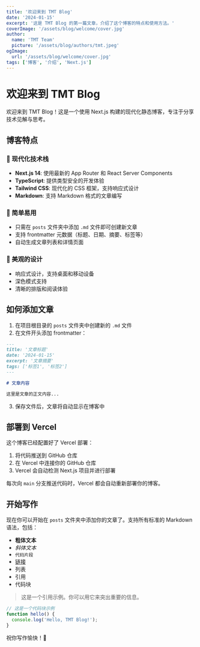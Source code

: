 ```yaml
---
title: '欢迎来到 TMT Blog'
date: '2024-01-15'
excerpt: '这是 TMT Blog 的第一篇文章，介绍了这个博客的特点和使用方法。'
coverImage: '/assets/blog/welcome/cover.jpg'
author:
  name: 'TMT Team'
  picture: '/assets/blog/authors/tmt.jpeg'
ogImage:
  url: '/assets/blog/welcome/cover.jpg'
tags: ['博客', '介绍', 'Next.js']
---
```


# 欢迎来到 TMT Blog

欢迎来到 TMT Blog！这是一个使用 Next.js 构建的现代化静态博客，专注于分享技术见解与思考。

## 博客特点

### 🚀 现代化技术栈
- **Next.js 14**: 使用最新的 App Router 和 React Server Components
- **TypeScript**: 提供类型安全的开发体验
- **Tailwind CSS**: 现代化的 CSS 框架，支持响应式设计
- **Markdown**: 支持 Markdown 格式的文章编写

### 📝 简单易用
- 只需在 `posts` 文件夹中添加 `.md` 文件即可创建新文章
- 支持 frontmatter 元数据（标题、日期、摘要、标签等）
- 自动生成文章列表和详情页面

### 🎨 美观的设计
- 响应式设计，支持桌面和移动设备
- 深色模式支持
- 清晰的排版和阅读体验

## 如何添加文章

1. 在项目根目录的 `posts` 文件夹中创建新的 `.md` 文件
2. 在文件开头添加 frontmatter：

```markdown
---
title: '文章标题'
date: '2024-01-15'
excerpt: '文章摘要'
tags: ['标签1', '标签2']
---

# 文章内容

这里是文章的正文内容...
```

3. 保存文件后，文章将自动显示在博客中

## 部署到 Vercel

这个博客已经配置好了 Vercel 部署：

1. 将代码推送到 GitHub 仓库
2. 在 Vercel 中连接你的 GitHub 仓库
3. Vercel 会自动检测 Next.js 项目并进行部署

每次向 `main` 分支推送代码时，Vercel 都会自动重新部署你的博客。

## 开始写作

现在你可以开始在 `posts` 文件夹中添加你的文章了。支持所有标准的 Markdown 语法，包括：

- **粗体文本**
- *斜体文本*
- `代码片段`
- [链接](https://example.com)
- 列表
- 引用
- 代码块

> 这是一个引用示例。你可以用它来突出重要的信息。

```javascript
// 这是一个代码块示例
function hello() {
  console.log('Hello, TMT Blog!');
}
```

祝你写作愉快！🎉